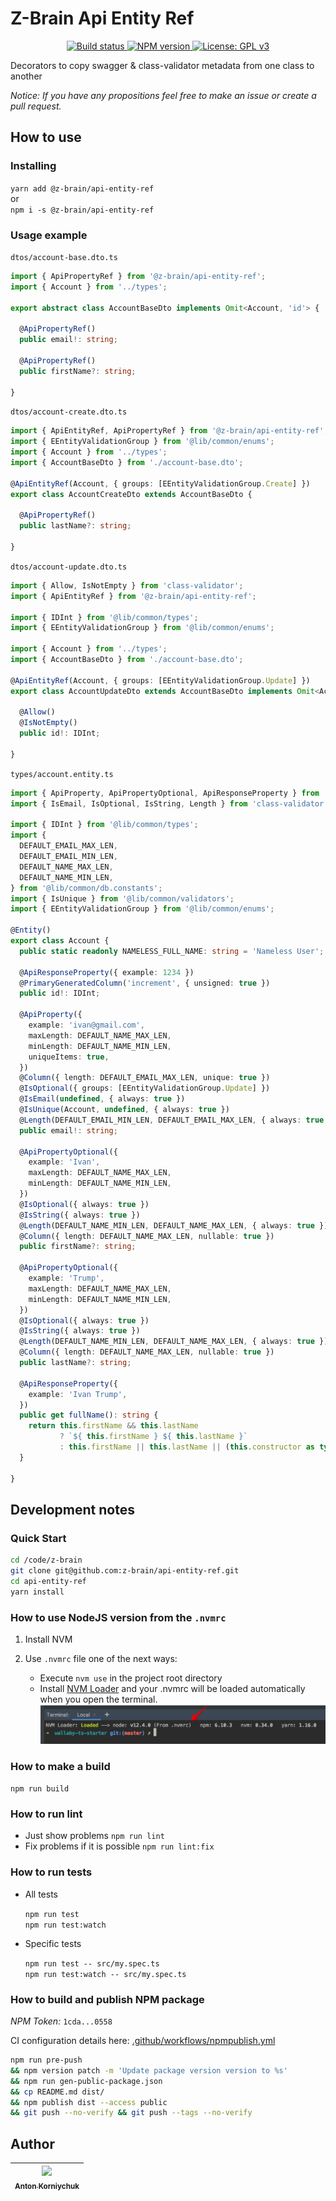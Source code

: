 # Z-Brain Api Entity Ref

<p align="center">
  <a target="_blank" href="https://github.com/z-brain/api-entity-ref/actions?query=workflow%3A%22Build%22">
    <img alt="Build status" src="https://github.com/z-brain/api-entity-ref/workflows/Build/badge.svg">
  </a>
  <a target="_blank" href="https://www.npmjs.com/package/@z-brain/api-entity-ref">
    <img alt="NPM version" src="https://img.shields.io/npm/v/@z-brain/api-entity-ref.svg">
  </a>
  <a target="_blank" href="https://www.gnu.org/licenses/gpl-3.0">
    <img alt="License: GPL v3" src="https://img.shields.io/badge/License-GPLv3-blue.svg">
  </a>
</p>

Decorators to copy swagger & class-validator metadata from one class to another

*Notice: If you have any propositions feel free to make an issue or create a pull request.*

## How to use

### Installing

`yarn add @z-brain/api-entity-ref`  
or  
`npm i -s @z-brain/api-entity-ref`

### Usage example

`dtos/account-base.dto.ts`
```typescript
import { ApiPropertyRef } from '@z-brain/api-entity-ref';
import { Account } from '../types';

export abstract class AccountBaseDto implements Omit<Account, 'id'> {

  @ApiPropertyRef()
  public email!: string;

  @ApiPropertyRef()
  public firstName?: string;

}
```

`dtos/account-create.dto.ts`
```typescript
import { ApiEntityRef, ApiPropertyRef } from '@z-brain/api-entity-ref';
import { EEntityValidationGroup } from '@lib/common/enums';
import { Account } from '../types';
import { AccountBaseDto } from './account-base.dto';

@ApiEntityRef(Account, { groups: [EEntityValidationGroup.Create] })
export class AccountCreateDto extends AccountBaseDto {

  @ApiPropertyRef()
  public lastName?: string;

}
```

`dtos/account-update.dto.ts`
```typescript
import { Allow, IsNotEmpty } from 'class-validator';
import { ApiEntityRef } from '@z-brain/api-entity-ref';

import { IDInt } from '@lib/common/types';
import { EEntityValidationGroup } from '@lib/common/enums';

import { Account } from '../types';
import { AccountBaseDto } from './account-base.dto';

@ApiEntityRef(Account, { groups: [EEntityValidationGroup.Update] })
export class AccountUpdateDto extends AccountBaseDto implements Omit<Account, 'fullName'> {

  @Allow()
  @IsNotEmpty()
  public id!: IDInt;

}
```

`types/account.entity.ts`
```typescript
import { ApiProperty, ApiPropertyOptional, ApiResponseProperty } from '@nestjs/swagger';
import { IsEmail, IsOptional, IsString, Length } from 'class-validator';

import { IDInt } from '@lib/common/types';
import {
  DEFAULT_EMAIL_MAX_LEN,
  DEFAULT_EMAIL_MIN_LEN,
  DEFAULT_NAME_MAX_LEN,
  DEFAULT_NAME_MIN_LEN,
} from '@lib/common/db.constants';
import { IsUnique } from '@lib/common/validators';
import { EEntityValidationGroup } from '@lib/common/enums';

@Entity()
export class Account {
  public static readonly NAMELESS_FULL_NAME: string = 'Nameless User';

  @ApiResponseProperty({ example: 1234 })
  @PrimaryGeneratedColumn('increment', { unsigned: true })
  public id!: IDInt;

  @ApiProperty({
    example: 'ivan@gmail.com',
    maxLength: DEFAULT_NAME_MAX_LEN,
    minLength: DEFAULT_NAME_MIN_LEN,
    uniqueItems: true,
  })
  @Column({ length: DEFAULT_EMAIL_MAX_LEN, unique: true })
  @IsOptional({ groups: [EEntityValidationGroup.Update] })
  @IsEmail(undefined, { always: true })
  @IsUnique(Account, undefined, { always: true })
  @Length(DEFAULT_EMAIL_MIN_LEN, DEFAULT_EMAIL_MAX_LEN, { always: true })
  public email!: string;

  @ApiPropertyOptional({
    example: 'Ivan',
    maxLength: DEFAULT_NAME_MAX_LEN,
    minLength: DEFAULT_NAME_MIN_LEN,
  })
  @IsOptional({ always: true })
  @IsString({ always: true })
  @Length(DEFAULT_NAME_MIN_LEN, DEFAULT_NAME_MAX_LEN, { always: true })
  @Column({ length: DEFAULT_NAME_MAX_LEN, nullable: true })
  public firstName?: string;

  @ApiPropertyOptional({
    example: 'Trump',
    maxLength: DEFAULT_NAME_MAX_LEN,
    minLength: DEFAULT_NAME_MIN_LEN,
  })
  @IsOptional({ always: true })
  @IsString({ always: true })
  @Length(DEFAULT_NAME_MIN_LEN, DEFAULT_NAME_MAX_LEN, { always: true })
  @Column({ length: DEFAULT_NAME_MAX_LEN, nullable: true })
  public lastName?: string;

  @ApiResponseProperty({
    example: 'Ivan Trump',
  })
  public get fullName(): string {
    return this.firstName && this.lastName
           ? `${ this.firstName } ${ this.lastName }`
           : this.firstName || this.lastName || (this.constructor as typeof Account).NAMELESS_FULL_NAME;
  }

}
```

## Development notes

### Quick Start

```bash
cd /code/z-brain
git clone git@github.com:z-brain/api-entity-ref.git
cd api-entity-ref
yarn install
```

### How to use NodeJS version from the `.nvmrc`

1. Install NVM
2. Use `.nvmrc` file one of the next ways:

    * Execute `nvm use` in the project root directory
    * Install [NVM Loader](https://github.com/korniychuk/ankor-shell) and your .nvmrc will be loaded automatically when you open the terminal.
      ![NVM Loader demo](./resources/readme.nvm-loader.png)

### How to make a build

`npm run build`

### How to run lint

* Just show problems `npm run lint`
* Fix problems if it is possible `npm run lint:fix`

### How to run tests

* All tests

  `npm run test`  
  `npm run test:watch`
* Specific tests

  `npm run test -- src/my.spec.ts`  
  `npm run test:watch -- src/my.spec.ts`

### How to build and publish NPM package

*NPM Token:* `1cda...0558`

CI configuration details here: [.github/workflows/npmpublish.yml](.github/workflows/npmpublish.yml)

```bash
npm run pre-push
&& npm version patch -m 'Update package version version to %s'
&& npm run gen-public-package.json
&& cp README.md dist/
&& npm publish dist --access public
&& git push --no-verify && git push --tags --no-verify
```

## Author

| [<img src="https://www.korniychuk.pro/avatar.jpg" width="100px;"/><br /><sub>Anton Korniychuk</sub>](https://korniychuk.pro) |
| :---: |
